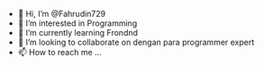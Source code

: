 - 👋 Hi, I’m @Fahrudin729
- 👀 I’m interested in  Programming
- 🌱 I’m currently learning  Frondnd
- 💞️ I’m looking to collaborate on  dengan para programmer expert
- 📫 How to reach me ...

<!---
Fahrudin729/Fahrudin729 is a ✨ special ✨ repository because its `README.md` (this file) appears on your GitHub profile.
You can click the Preview link to take a look at your changes.
--->
